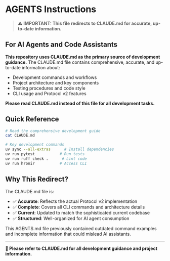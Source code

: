 # AGENTS Instructions

> **⚠️ IMPORTANT: This file redirects to CLAUDE.md for accurate, up-to-date information.**

## For AI Agents and Code Assistants

**This repository uses CLAUDE.md as the primary source of development guidance.** The CLAUDE.md file contains comprehensive, accurate, and up-to-date information about:

- Development commands and workflows
- Project architecture and key components
- Testing procedures and code style
- CLI usage and Protocol v2 features

**Please read CLAUDE.md instead of this file for all development tasks.**

## Quick Reference

```bash
# Read the comprehensive development guide
cat CLAUDE.md

# Key development commands
uv sync --all-extras      # Install dependencies
uv run pytest           # Run tests
uv run ruff check .      # Lint code
uv run hronir           # Access CLI
```

## Why This Redirect?

The CLAUDE.md file is:

- ✅ **Accurate**: Reflects the actual Protocol v2 implementation
- ✅ **Complete**: Covers all CLI commands and architecture details
- ✅ **Current**: Updated to match the sophisticated current codebase
- ✅ **Structured**: Well-organized for AI agent consumption

This AGENTS.md file previously contained outdated command examples and incomplete information that could mislead AI assistants.

---

**🔗 Please refer to CLAUDE.md for all development guidance and project information.**
